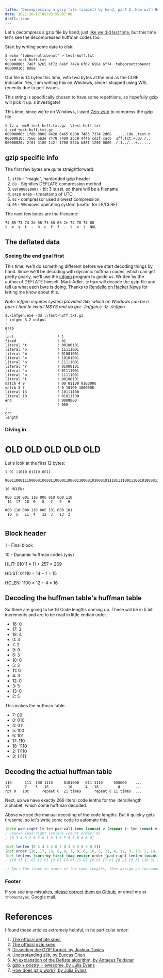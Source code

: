 ```yaml
--- 
title: "Decompressing a gzip file (almost) by hand, part 2: Now with Huffman!"
date: 2021-10-17T00:03:59-07:00
draft: true
---
```


Let's decompress a gzip file by hand, just [like we did last time](./blog/gzip_investigations), but this time let's see the decompressed huffman codes too.

Start by writing some data to disk:
```
$ echo "tobeornottobenot" > test-huff.txt
$ xxd test-huff.txt
00000000: 746f 6265 6f72 6e6f 7474 6f62 656e 6f74  tobeornottobenot
00000010: 0d0a

```
Our file is 14 bytes this time, with two bytes at the end as the CLRF indicator. Yes, I am writing this on Windows, since I stopped using WSL recently due to perf issues.

This string is specifically chosen to have some repetitions, so hopefully gzip will pick it up.
s investigate!

This time, since we're on Windows, I used [7zip-zstd](https://github.com/mcmilk/7-Zip-zstd) to compress the gzip file
```
$ 7z a -mx9 test-huff.txt.gz .\test-huff.txt
$ xxd test-huff.txt.gz
00000000: 1f8b 0808 0428 6465 0200 7465 7374 2d68  .....(de..test-h
00000010: 7566 662e 7478 7400 2bc9 4f4a cd2f cacb  uff.txt.+.OJ./..
00000020: 2f01 3180 142f 1700 032b b881 1200 0000  /.1../...+......
```

## gzip specific info

The first few bytes are quite straightforward:

1. `1f8b` - "magic", hardcoded gzip header
1. `08` - Signifies DEFLATE compression method
1. `08(00001000)` - bit 3 is set, so there will be a filename
1. `0428 6465` - timestamp of UTC 
1. `02` - compressor used slowest compression
1. `00` - Windows operating system (useful for LF/CLRF)

The next few bytes are the filename:
```
74 65 73 74 2d 68 75 66 66 2e 74 78 74 00
t  e  s  t  -  h  u  f  f  .  t  x  t  NUL
```

## The deflated data

### Seeing the end goal first
This time, we'll do something different before we start decoding things by hand. Since we'll be decoding with dynamic huffman codes, which can get pretty gnarly, we'll use the [infgen](https://github.com/madler/infgen) program to guide us. Written by the author of DEFLATE himself, Mark Adler, `infgen` will decode the gzip file and tell us what each byte is doing. Thanks to [Rendello on Hacker News](https://news.ycombinator.com/item?id=29337292) for letting me know about this.

*Note: infgen requires system provided zlib, which on Windows can be a pain. I had to install MSYS and do gcc ./infgen.c -lz ./infgen*

```
$.\infgen.exe -dd .\test-huff.txt.gz
! infgen 3.2 output
!
gzip
!
last                    ! 1
fixed                   ! 01
literal 't              ! 00100101
literal 'o              ! 11111001
literal 'b              ! 01001001
literal 'e              ! 10101001
literal 'o              ! 11111001
literal 'r              ! 01000101
literal 'n              ! 01111001
literal 'o              ! 11111001
literal 't              ! 00100101
match 4 9               ! 00 01100 0100000
match 3 7               ! 0 10100 1000000
literal 13              ! 10111100
literal 10              ! 01011100
end                     ! 0000000
                        ! 000
!
crc
length
```

### Diving in


# OLD OLD OLD OLD OLD

Let's look at the first 12 bytes:
```
1 01 11010 01110 0011

00011000111000001000011000011000011000010100010111011110011100101000011111000000

16 HCLEN:

000 110 001 110 000 010 000 110
 16  17  18  0   8   7   9   6

000 110 000 110 000 101 000 101
 10  5   11  4   12  3   13  2


```
## Block header
1 - Final block

10 - Dynamic huffman codes (yay)


HLIT: 01011 = 11 + 257 = 269

HDIST: 01110 = 14 + 1 = 15

HCLEN: 1100 = 12 + 4 = 16

## Decoding the huffman table's huffman table

So there are going to be 16 Code lengths coming up. These will be in 5 bit increments and are to be read in little endian order.

- 16: 0
- 17: 3
- 18: 4
- 0: 3
- 7: 2
- 9: 0
- 6: 3
- 10: 0
- 5: 3
- 11: 0
- 4: 3
- 12: 0
- 3: 5
- 13: 0
- 2: 5

This makes the huffman table:
- 7: 00
- 0: 010
- 4: 011
- 5: 100
- 6: 101
- 17: 110
- 18: 1110
- 2: 11110
- 3: 11111

## Decoding the actual huffman table


```
110      111  100 1110     0101000   011 1110     000000    ...
17       7    5   18         10      4   18         0       ...
rpt 0   10x      repeat 0  21 times      repeat 0 11 times  ...
```

Next, up we have exactly 269 literal code lenths for the literal/length alphabet, which come huffman decoded.

Above we see the manual decoding of the code lengths. But it quickly gets tiresome, so let's write some code to automate this.

```clojure
(defn pad-right [v len pad-val] (vec (concat v (repeat (- len (count v)) pad-val))))
; user=> (pad-right lenlens (count order) 0)
; [0 3 4 3 2 0 3 0 3 0 3 0 5 0 5 0 0 0 0]

(def lenlen [0 3 4 3 2 0 3 0 3 0 3 0 5 0 5])
(def order [16, 17, 18, 0, 8, 7, 9, 6, 10, 5, 11, 4, 12, 3, 13, 2, 14, 1, 15])
(def lenlens (sort-by first (map vector order (pad-right lenlen (count order) 0))))
; ([0 3] [1 0] [2 0] [3 0] [4 0] [5 0] [6 0] [7 0] [8 2] [9 3] [10 3] [11 3] [12 5] [13 5] [14 0] [15 0] [16 0] [17 3] [18 4])

;; Sort the items in order of the code lengths, then assign an incrementing number to each of them.

```


### Footer

If you see any mistakes, [please correct them on Github](https://github.com/thomastay/personal-blog/issues), or email me at `thomastayac`. Google mail.


# References
I found these articles extremely helpful, in no particular order:
1. [The official deflate spec](https://datatracker.ietf.org/doc/html/rfc1951)
1. [The official gzip spec](https://datatracker.ietf.org/doc/html/rfc1952)
1. [Dissecting the GZIP format, by Joshua Davies](https://commandlinefanatic.com/cgi-bin/showarticle.cgi?article=art001)
1. [Understanding zlib, by Euccas Chen](https://www.euccas.me/zlib/)
1. [An explanation of the Deflate algorithm, by Antaeus Feldspar](https://zlib.net/feldspar.html)
1. [gzip + poetry = awesome, by Julia Evans](https://jvns.ca/blog/2013/10/24/day-16-gzip-plus-poetry-equals-awesome/)
1. [How does gzip work?, by Julia Evans](https://jvns.ca/blog/2013/10/16/day-11-how-does-gzip-work/)
